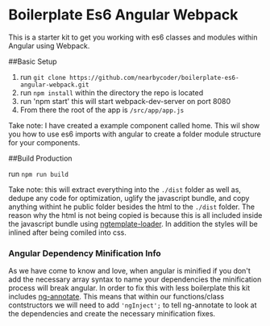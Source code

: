 # Boilerplate Es6 Angular Webpack

This is a starter kit to get you working with es6 classes and modules within Angular using Webpack.

##Basic Setup

1. run `git clone https://github.com/nearbycoder/boilerplate-es6-angular-webpack.git`
2. run `npm install` within the directory the repo is located
3. run 'npm start' this will start webpack-dev-server on port 8080
4. From there the root of the app is `/src/app/app.js`

Take note: I have created a example component called home. This wil show you how to use es6 imports with angular to create a folder module structure for your components.

##Build Production

run `npm run build`

Take note: this will extract everything into the `./dist` folder as well as, dedupe any code for optimization, uglify the javascript bundle, and copy anything withint he public folder besides the html to the `./dist` folder. The reason why the html is not being copied is because this is all included inside the javascript bundle using [ngtemplate-loader](https://github.com/WearyMonkey/ngtemplate-loader). In addition the styles will be inlined after being comiled into css.

### Angular Dependency Minification Info

As we have come to know and love, when angular is minified if you don't add the necessary array syntax to name your dependencies the minification process will break angular. In order to fix this with less boilerplate this kit includes [ng-annotate](https://github.com/olov/ng-annotate). This means that within our functions/class contstructors we will need to add `'ngInject';` to tell ng-annotate to look at the dependencies and create the necessary minification fixes.

